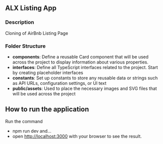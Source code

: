 ## ALX Listing App

### Description
Cloning of AirBnb Listing Page

### Folder Structure
- **components**: Define a reusable Card component that will be used across the project to display information about various properties.
- **interfaces**: Define all TypeScript interfaces related to the project. Start by creating placeholder interfaces
- **constants**: Set up constants to store any reusable data or strings such as API URLs, configuration settings, or UI text
- **public/assets**: Used to place the necessary images and SVG files that will be used across the project


## How to run the application
Run the command 
- npm run dev and...
- open [http://localhost:3000](http://localhost:3000) with your browser to see the result.


